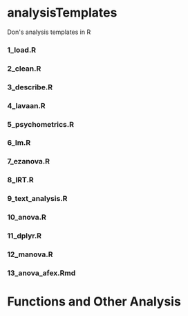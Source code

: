 # analysisTemplates
Don's analysis templates in R

### 1_load.R

### 2_clean.R

### 3_describe.R

### 4_lavaan.R

### 5_psychometrics.R

### 6_lm.R

### 7_ezanova.R

### 8_IRT.R

### 9_text_analysis.R

### 10_anova.R

### 11_dplyr.R

### 12_manova.R

### 13_anova_afex.Rmd

# Functions and Other Analysis
